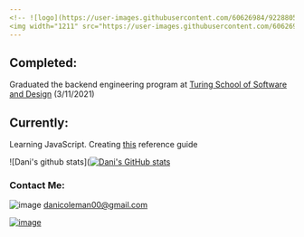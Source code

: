 ```yaml
---
<!-- ![logo](https://user-images.githubusercontent.com/60626984/92288059-def9bc80-eec8-11ea-90d6-6c50261e37de.png) -->
<img width="1211" src="https://user-images.githubusercontent.com/60626984/92288059-def9bc80-eec8-11ea-90d6-6c50261e37de.png">
---
```


## Completed:
Graduated the backend engineering program at [Turing School of Software and Design](https://turing.io/) (3/11/2021)


## Currently:
Learning JavaScript. Creating [this](https://github.com/dcoleman21/JavaScript_Reference_Sheet) reference guide


![Dani's github stats]([![Dani's GitHub stats](https://github-readme-stats.vercel.app/api?username=dcoleman21&count_private=true&show_icons=true&theme=radical)
](https://github.com/dcoleman21/github-readme-stats)


### Contact Me:

![image](https://img.shields.io/badge/Gmail-D14836?style=for-the-badge&logo=gmail&logoColor=white) danicoleman00@gmail.com

[![image](https://img.shields.io/badge/LinkedIn-0077B5?style=for-the-badge&logo=linkedin&logoColor=white)](https://www.linkedin.com/in/dcoleman-21/)

